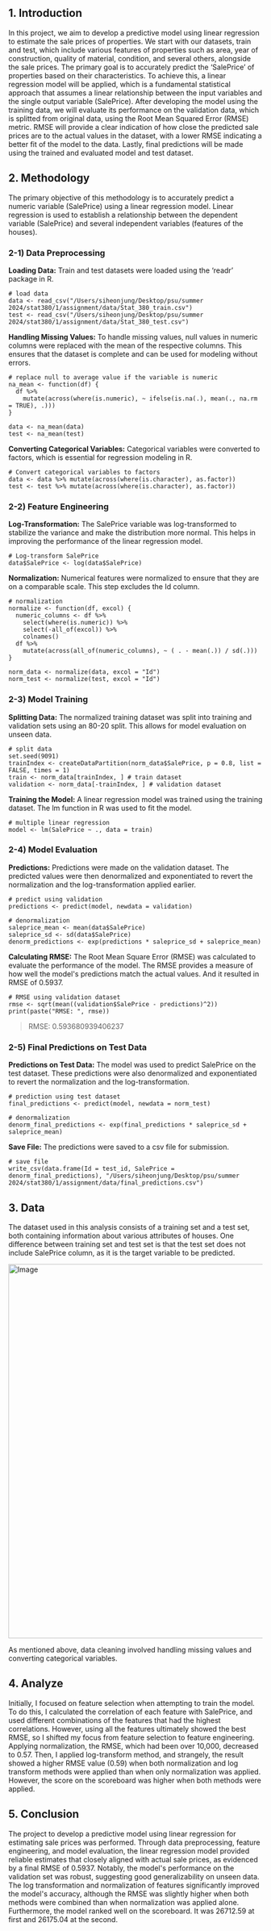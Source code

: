 ## 1. Introduction
In this project, we aim to develop a predictive model using linear regression to estimate the sale prices of properties. We start with our datasets, train and test, which include various features of properties such as area, year of construction, quality of material, condition, and several others, alongside the sale prices. The primary goal is to accurately predict the ‘SalePrice’ of properties based on their characteristics. To achieve this, a linear regression model will be applied, which is a fundamental statistical approach that assumes a linear relationship between the input variables and the single output variable (SalePrice). After developing the model using the training data, we will evaluate its performance on the validation data, which is splitted from original data, using the Root Mean Squared Error (RMSE) metric. RMSE will provide a clear indication of how close the predicted sale prices are to the actual values in the dataset, with a lower RMSE indicating a better fit of the model to the data. Lastly, final predictions will be made using the trained and evaluated model and test dataset.

## 2. Methodology
The primary objective of this methodology is to accurately predict a numeric variable (SalePrice) using a linear regression model. Linear regression is used to establish a relationship between the dependent variable (SalePrice) and several independent variables (features of the houses).

### 2-1) Data Preprocessing
**Loading Data:** Train and test datasets were loaded using the ‘readr’ package in R.
```
# load data
data <- read_csv("/Users/siheonjung/Desktop/psu/summer 2024/stat380/1/assignment/data/Stat_380_train.csv")
test <- read_csv("/Users/siheonjung/Desktop/psu/summer 2024/stat380/1/assignment/data/Stat_380_test.csv")
```

**Handling Missing Values:** To handle missing values, null values in numeric columns were replaced with the
mean of the respective columns. This ensures that the dataset is complete and can be used for modeling without
errors.
```
# replace null to average value if the variable is numeric
na_mean <- function(df) {
  df %>%
    mutate(across(where(is.numeric), ~ ifelse(is.na(.), mean(., na.rm = TRUE), .)))
}

data <- na_mean(data)
test <- na_mean(test)
```

**Converting Categorical Variables:** Categorical variables were converted to factors, which is essential for regression modeling in R.
```
# Convert categorical variables to factors
data <- data %>% mutate(across(where(is.character), as.factor))
test <- test %>% mutate(across(where(is.character), as.factor))
```

### 2-2) Feature Engineering
**Log-Transformation:** The SalePrice variable was log-transformed to stabilize the variance and make the distribution more normal. This helps in improving the performance of the linear regression model.
```
# Log-transform SalePrice
data$SalePrice <- log(data$SalePrice)
```

**Normalization:** Numerical features were normalized to ensure that they are on a comparable scale. This step excludes the Id column.
```
# normalization
normalize <- function(df, excol) {
  numeric_columns <- df %>%
    select(where(is.numeric)) %>%
    select(-all_of(excol)) %>%
    colnames()
  df %>%
    mutate(across(all_of(numeric_columns), ~ ( . - mean(.)) / sd(.)))
}

norm_data <- normalize(data, excol = "Id")
norm_test <- normalize(test, excol = "Id")
```

### 2-3) Model Training
**Splitting Data:** The normalized training dataset was split into training and validation sets using an 80-20 split. This allows for model evaluation on unseen data.
```
# split data
set.seed(9091)
trainIndex <- createDataPartition(norm_data$SalePrice, p = 0.8, list = FALSE, times = 1)
train <- norm_data[trainIndex, ] # train dataset
validation <- norm_data[-trainIndex, ] # validation dataset
```

**Training the Model:** A linear regression model was trained using the training dataset. The lm function in R was used to fit the model.
```
# multiple linear regression
model <- lm(SalePrice ~ ., data = train)
```

### 2-4) Model Evaluation
**Predictions:** Predictions were made on the validation dataset. The predicted values were then denormalized and exponentiated to revert the normalization and the log-transformation applied earlier.
```
# predict using validation
predictions <- predict(model, newdata = validation)

# denormalization
saleprice_mean <- mean(data$SalePrice)
saleprice_sd <- sd(data$SalePrice)
denorm_predictions <- exp(predictions * saleprice_sd + saleprice_mean)
```

**Calculating RMSE:** The Root Mean Square Error (RMSE) was calculated to evaluate the performance of the model. The RMSE provides a measure of how well the model's predictions match the actual values. And it resulted in RMSE of 0.5937.
```
# RMSE using validation dataset
rmse <- sqrt(mean((validation$SalePrice - predictions)^2))
print(paste("RMSE: ", rmse))
```
> RMSE: 0.593680939406237

### 2-5) Final Predictions on Test Data
**Predictions on Test Data:** The model was used to predict SalePrice on the test dataset. These predictions were also denormalized and exponentiated to revert the normalization and the log-transformation.
```
# prediction using test dataset
final_predictions <- predict(model, newdata = norm_test)

# denormalization
denorm_final_predictions <- exp(final_predictions * saleprice_sd + saleprice_mean)
```

**Save File:** The predictions were saved to a csv file for submission.
```
# save file
write_csv(data.frame(Id = test_id, SalePrice = denorm_final_predictions), "/Users/siheonjung/Desktop/psu/summer 2024/stat380/1/assignment/data/final_predictions.csv")
```

## 3. Data
The dataset used in this analysis consists of a training set and a test set, both containing information about various attributes of houses. One difference between training set and test set is that the test set does not include SalePrice column, as it is the target variable to be predicted.

<img width="960" height="742" alt="Image" src="https://github.com/user-attachments/assets/ae38b69c-d641-4fba-92c6-de8eeec3d70e" />

As mentioned above, data cleaning involved handling missing values and converting categorical variables.

## 4. Analyze
Initially, I focused on feature selection when attempting to train the model. To do this, I calculated the correlation of each feature with SalePrice, and used different combinations of the features that had the highest correlations. However, using all the features ultimately showed the best RMSE, so I shifted my focus from feature selection to feature engineering. Applying normalization, the RMSE, which had been over 10,000, decreased to 0.57. Then, I applied log-transform method, and strangely, the result showed a higher RMSE value (0.59) when both normalization and log transform methods were applied than when only normalization was applied. However, the score on the scoreboard was higher when both methods were applied.

## 5. Conclusion
The project to develop a predictive model using linear regression for estimating sale prices was performed. Through data preprocessing, feature engineering, and model evaluation, the linear regression model provided reliable estimates that closely aligned with actual sale prices, as evidenced by a final RMSE of 0.5937. Notably, the model's performance on the validation set was robust, suggesting good generalizability on unseen data. The log transformation and normalization of features significantly improved the model's accuracy, although the RMSE was slightly higher when both methods were combined than when normalization was applied alone. Furthermore, the model ranked well on the scoreboard. It was 26712.59 at first and 26175.04 at the second.
